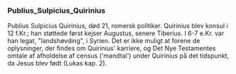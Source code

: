 ### Publius_Sulpicius_Quirinius


Publius Sulpicius Quirinius, død 21, romersk politiker. Quirinius blev konsul i 12 f.Kr.; han støttede først kejser Augustus, senere Tiberius. I 6-7 e.Kr. var han legat, "landshøvding", i Syrien. Det er ikke muligt at forene de oplysninger, der findes om Quirinius' karriere, og Det Nye Testamentes omtale af afholdelse af census ('mandtal') under Quirinius på det tidspunkt, da Jesus blev født (Lukas kap. 2).